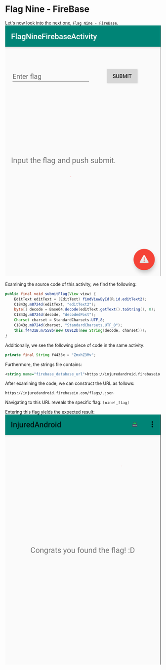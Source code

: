 # Flag Nine - FireBase

Let's now look into the next one, `Flag Nine - FireBase`.
![](ScreenShots%2FFlag%20Nine%20-%20FireBase.jpg)

Examining the source code of this activity, we find the following:
```java
public final void submitFlag(View view) {
    EditText editText = (EditText) findViewById(R.id.editText2);
    C1843g.m8724d(editText, "editText2");
    byte[] decode = Base64.decode(editText.getText().toString(), 0);
    C1843g.m8724d(decode, "decodedPost");
    Charset charset = StandardCharsets.UTF_8;
    C1843g.m8724d(charset, "StandardCharsets.UTF_8");
    this.f4431B.m7558b(new C0912b(new String(decode, charset)));
}
```
Additionally, we see the following piece of code in the same activity:
```java
private final String f4433x = "ZmxhZ3Mv";
```
Furthermore, the strings file contains:
```xml
<string name="firebase_database_url">https://injuredandroid.firebaseio.com</string>
```

After examining the code, we can construct the URL as follows:
```
https://injuredandroid.firebaseio.com/flags/.json
```
Navigating to this URL reveals the specific flag: `[nine!_flag]`

Entering this flag yields the expected result:
![](ScreenShots/Flag%20Three%20-%20Resources%20(Result).jpg)